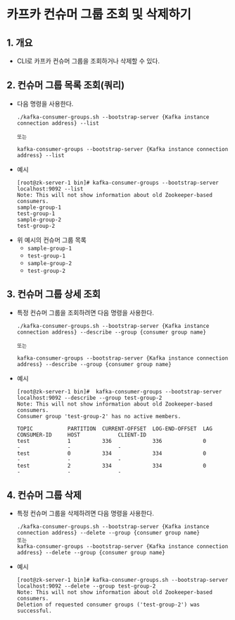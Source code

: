 # 카프카 컨슈머 그룹 조회 및 삭제하기

## 1. 개요

* CLI로 카프카 컨슈머 그룹을 조회하거나 삭제할 수 있다.

## 2. 컨슈머 그룹 목록 조회(쿼리)

* 다음 명령을 사용한다.
  ```
  ./kafka-consumer-groups.sh --bootstrap-server {Kafka instance connection address} --list
  
  또는
  
  kafka-consumer-groups --bootstrap-server {Kafka instance connection address} --list
  ```
* 예시
  ```
  [root@zk-server-1 bin]# kafka-consumer-groups --bootstrap-server localhost:9092 --list
  Note: This will not show information about old Zookeeper-based consumers.
  sample-group-1
  test-group-1
  sample-group-2
  test-group-2
  ```
* 위 예시의 컨슈머 그룹 목록
  * `sample-group-1`
  * `test-group-1`
  * `sample-group-2`
  * `test-group-2`

## 3. 컨슈머 그룹 상세 조회

* 특정 컨슈머 그룹을 조회하려면 다음 명령을 사용한다.
  ```
  ./kafka-consumer-groups.sh --bootstrap-server {Kafka instance connection address} --describe --group {consumer group name}

  또는

  kafka-consumer-groups --bootstrap-server {Kafka instance connection address} --describe --group {consumer group name}
  ```
* 예시
  ```
  [root@zk-server-1 bin]#  kafka-consumer-groups --bootstrap-server localhost:9092 --describe --group test-group-2
  Note: This will not show information about old Zookeeper-based consumers.
  Consumer group 'test-group-2' has no active members.

  TOPIC           PARTITION  CURRENT-OFFSET  LOG-END-OFFSET  LAG             CONSUMER-ID     HOST            CLIENT-ID
  test            1          336             336             0               -               -               -
  test            0          334             334             0               -               -               -
  test            2          334             334             0               -               -               -
  ```

## 4. 컨슈머 그룹 삭제

* 특정 컨슈머 그룹을 삭제하려면 다음 명령을 사용한다.
  ```
  ./kafka-consumer-groups.sh --bootstrap-server {Kafka instance connection address} --delete --group {consumer group name}
  또는
  kafka-consumer-groups --bootstrap-server {Kafka instance connection address} --delete --group {consumer group name}
  ```
* 예시
  ```
  [root@zk-server-1 bin]# kafka-consumer-groups.sh --bootstrap-server localhost:9092 --delete --group test-group-2
  Note: This will not show information about old Zookeeper-based consumers.
  Deletion of requested consumer groups ('test-group-2') was successful.
  ```



